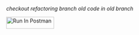 *checkout refactoring branch*
*old code in old branch*

[<img src="https://run.pstmn.io/button.svg" alt="Run In Postman" style="width: 128px; height: 32px;">](https://app.getpostman.com/run-collection/29876617-6d44ef61-1af6-4e24-820a-8f308d22ffc7?action=collection%2Ffork&source=rip_markdown&collection-url=entityId%3D29876617-6d44ef61-1af6-4e24-820a-8f308d22ffc7%26entityType%3Dcollection%26workspaceId%3Dae45c6b3-57fc-4195-9eef-fad06e1609ec)
